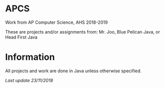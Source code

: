 # APCS
Work from AP Computer Science, AHS 2018-2019

These are projects and/or assignments from: Mr. Joo, Blue Pelican Java, or Head First Java

# Information
All projects and work are done in Java unless otherwise specified.

*Last update 23/11/2018*

